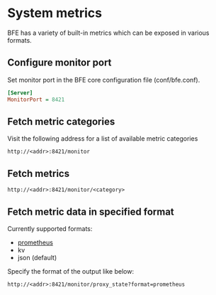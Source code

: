 # System metrics

BFE has a variety of built-in metrics which can be exposed in various formats.

## Configure monitor port

Set monitor port in the BFE core configuration file (conf/bfe.conf).

```ini
[Server]
MonitorPort = 8421
```

## Fetch metric categories

Visit the following address for a list of available metric categories

```
http://<addr>:8421/monitor
```

## Fetch metrics

```
http://<addr>:8421/monitor/<category>
```

## Fetch metric data in specified format

Currently supported formats:

* [prometheus](https://prometheus.io/)
* kv
* json (default)

Specify the format of the output like below:

```
http://<addr>:8421/monitor/proxy_state?format=prometheus
```

